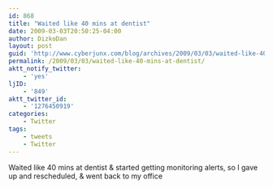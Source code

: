 ```yaml
---
id: 868
title: "Waited like 40 mins at dentist"
date: 2009-03-03T20:50:25-04:00
author: DizkoDan
layout: post
guid: 'http://www.cyberjunx.com/blog/archives/2009/03/03/waited-like-40-mins-at-dentist/'
permalink: /2009/03/03/waited-like-40-mins-at-dentist/
aktt_notify_twitter:
    - 'yes'
ljID:
    - '849'
aktt_twitter_id:
    - '1276450919'
categories:
    - Twitter
tags:
    - tweets
    - Twitter
---
```


Waited like 40 mins at dentist &amp; started getting monitoring alerts, so I gave up and rescheduled, &amp; went back to my office
